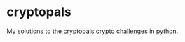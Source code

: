 # cryptopals

My solutions to [the cryptopals crypto challenges](https://cryptopals.com/) in python.
